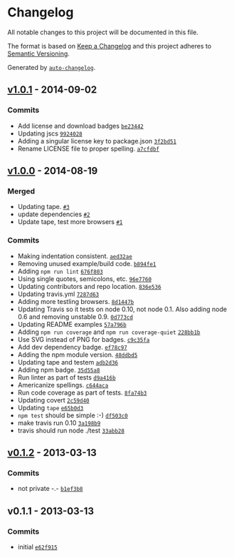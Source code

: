# Changelog

All notable changes to this project will be documented in this file.

The format is based on [Keep a Changelog](https://keepachangelog.com/en/1.0.0/)
and this project adheres to [Semantic Versioning](https://semver.org/spec/v2.0.0.html).

Generated by [`auto-changelog`](https://github.com/CookPete/auto-changelog).

## [v1.0.1](https://github.com/inspect-js/is-object/compare/v1.0.0...v1.0.1) - 2014-09-02

### Commits

- Add license and download badges [`be23442`](https://github.com/inspect-js/is-object/commit/be23442865506ac6c93f42c2b6ab9ac64939901c)
- Updating jscs [`9924028`](https://github.com/inspect-js/is-object/commit/992402874cf123393243f6561b5a27cfdc6de88a)
- Adding a singular license key to package.json [`3f2bd51`](https://github.com/inspect-js/is-object/commit/3f2bd51596a586b222b2571ad3fb18fde9056ba9)
- Rename LICENSE file to proper spelling. [`a7cfdbf`](https://github.com/inspect-js/is-object/commit/a7cfdbf8d35835745bcfb5ea84b3a0bcf82a9315)

## [v1.0.0](https://github.com/inspect-js/is-object/compare/v0.1.2...v1.0.0) - 2014-08-19

### Merged

- Updating tape. [`#3`](https://github.com/inspect-js/is-object/pull/3)
- update dependencies [`#2`](https://github.com/inspect-js/is-object/pull/2)
- Update tape, test more browsers [`#1`](https://github.com/inspect-js/is-object/pull/1)

### Commits

- Making indentation consistent. [`aed32ae`](https://github.com/inspect-js/is-object/commit/aed32ae56e9400497f2833fe3cb1e12dde68144e)
- Removing unused example/build code. [`b894fe1`](https://github.com/inspect-js/is-object/commit/b894fe16e0f95203dab0baf7aacde6210f7528ba)
- Adding `npm run lint` [`676f803`](https://github.com/inspect-js/is-object/commit/676f8036f4d492b4fffdb26209f038ee7f6fc416)
- Using single quotes, semicolons, etc. [`96e7760`](https://github.com/inspect-js/is-object/commit/96e7760bc7f40715f43b1217a92cecbf08c68a9a)
- Updating contributors and repo location. [`836e536`](https://github.com/inspect-js/is-object/commit/836e536d11e1715364bccbf4dc1b60c467363a2b)
- Updating travis.yml [`7287d63`](https://github.com/inspect-js/is-object/commit/7287d63d359f916bf01fe1a2351d05bbc6f21872)
- Adding more testling browsers. [`8d1447b`](https://github.com/inspect-js/is-object/commit/8d1447bb2ece7a316a49df911d4345df6056dfa7)
- Updating Travis so it tests on node 0.10, not node 0.1. Also adding node 0.6 and removing unstable 0.9. [`0d773cd`](https://github.com/inspect-js/is-object/commit/0d773cd0d4592122e6d56b40ac7b2378a2cada24)
- Updating README examples [`57a796b`](https://github.com/inspect-js/is-object/commit/57a796b7dd23e02e03efcf14e2eefb5ec92de48b)
- Adding `npm run coverage` and `npm run coverage-quiet` [`228bb1b`](https://github.com/inspect-js/is-object/commit/228bb1ba10df7d560d8f1a37156708856c780acb)
- Use SVG instead of PNG for badges. [`c9c35fa`](https://github.com/inspect-js/is-object/commit/c9c35fac9a235762fe13408f0d4cd5637d4c4317)
- Add dev dependency badge. [`ef78c97`](https://github.com/inspect-js/is-object/commit/ef78c97ee90a1ddffcf197705dcae15f792478ac)
- Adding the npm module version. [`48ddbd5`](https://github.com/inspect-js/is-object/commit/48ddbd54d24b8d8ff8e073a0b890a76905f100a1)
- Updating tape and testem [`adb2d36`](https://github.com/inspect-js/is-object/commit/adb2d369a97953b4570fc2cd9ec4f5cdebd049da)
- Adding npm badge. [`35d55a8`](https://github.com/inspect-js/is-object/commit/35d55a8b2377a640734a0895eaa7d1502f4a48a7)
- Run linter as part of tests [`d9a416b`](https://github.com/inspect-js/is-object/commit/d9a416bef698bf2767c821e9891624194f6d2d86)
- Americanize spellings. [`c644aca`](https://github.com/inspect-js/is-object/commit/c644aca26f525b5d84431b447bf03132a014b7a0)
- Run code coverage as part of tests. [`8fa74b3`](https://github.com/inspect-js/is-object/commit/8fa74b32c5ba2c350858d81403968445701ab56e)
- Updating covert [`2c59d40`](https://github.com/inspect-js/is-object/commit/2c59d401a85493cdd6e1a3b34e7bd8f583664021)
- Updating `tape` [`e65b0d3`](https://github.com/inspect-js/is-object/commit/e65b0d35f7ff9bbaba32a9ce06b69782101a3477)
- `npm test` should be simple :-) [`df503c0`](https://github.com/inspect-js/is-object/commit/df503c0271665204cb4c42d573c2e5f7dfa78012)
- make travis run 0.10 [`3a198b9`](https://github.com/inspect-js/is-object/commit/3a198b92b9a169a385a6350db21e62b3a6b9f99f)
- travis should run node ./test [`33abb28`](https://github.com/inspect-js/is-object/commit/33abb286b229f2eb9576e2d2d64330ff2b337b7f)

## [v0.1.2](https://github.com/inspect-js/is-object/compare/v0.1.1...v0.1.2) - 2013-03-13

### Commits

- not private -.- [`b1ef3b8`](https://github.com/inspect-js/is-object/commit/b1ef3b83dc8cf4ad64484f5f6faa59897633ff9d)

## v0.1.1 - 2013-03-13

### Commits

- initial [`e62f915`](https://github.com/inspect-js/is-object/commit/e62f91558d2dabf271a100e91eae6c6204cd4641)
